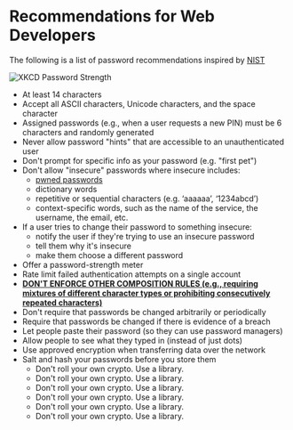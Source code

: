 # Recommendations for Web Developers

The following is a list of password recommendations inspired by [NIST](https://pages.nist.gov/800-63-3/sp800-63b.html#-5112-memorized-secret-verifiers)

![XKCD Password Strength](https://imgs.xkcd.com/comics/password_strength.png)

* At least 14 characters
* Accept all ASCII characters, Unicode characters, and the space character
* Assigned passwords (e.g., when a user requests a new PIN) must be 6 characters and randomly generated
* Never allow password "hints" that are accessible to an unauthenticated user
* Don't prompt for specific info as your password (e.g. "first pet")
* Don't allow "insecure" passwords where insecure includes:
    * [pwned passwords](https://haveibeenpwned.com/Passwords)
    * dictionary words
    * repetitive or sequential characters (e.g. ‘aaaaaa’, ‘1234abcd’)
    * context-specific words, such as the name of the service, the username, the email, etc.
* If a user tries to change their password to something insecure:
    * notify the user if they're trying to use an insecure password
    * tell them why it's insecure
    * make them choose a different password
* Offer a password-strength meter
* Rate limit failed authentication attempts on a single account
* [**DON'T ENFORCE OTHER COMPOSITION RULES (e.g., requiring mixtures of different character types or prohibiting consecutively repeated characters)**](https://www.wsj.com/articles/the-man-who-wrote-those-password-rules-has-a-new-tip-n3v-r-m1-d-1502124118)
* Don't require that passwords be changed arbitrarily or periodically
* Require that passwords be changed if there is evidence of a breach
* Let people paste their password (so they can use password managers)
* Allow people to see what they typed in (instead of just dots)
* Use approved encryption when transferring data over the network
* Salt and hash your passwords before you store them
    * Don't roll your own crypto. Use a library.
    * Don't roll your own crypto. Use a library.
    * Don't roll your own crypto. Use a library.
    * Don't roll your own crypto. Use a library.
    * Don't roll your own crypto. Use a library.
    * Don't roll your own crypto. Use a library.
